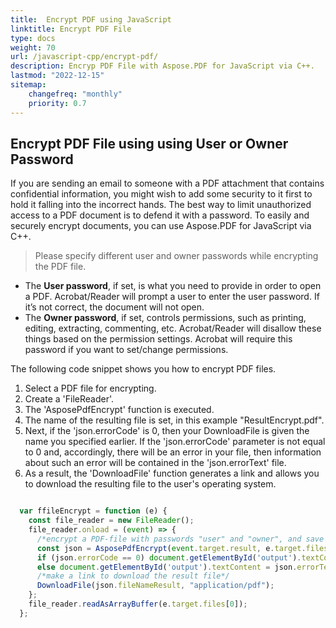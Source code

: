 ```yaml
---
title:  Encrypt PDF using JavaScript
linktitle: Encrypt PDF File
type: docs
weight: 70
url: /javascript-cpp/encrypt-pdf/
description: Encryp PDF File with Aspose.PDF for JavaScript via C++.
lastmod: "2022-12-15"
sitemap:
    changefreq: "monthly"
    priority: 0.7
---
```


## Encrypt PDF File using using User or Owner Password

If you are sending an email to someone with a PDF attachment that contains confidential  information, you might wish to add some security to it first to hold it falling into the incorrect hands. The best way to limit unauthorized access to a PDF document is to defend it with a password. To easily and securely encrypt documents, you can use Aspose.PDF for JavaScript via C++.

>Please specify different user and owner passwords while encrypting the PDF file.

- The **User password**, if set, is what you need to provide in order to open a PDF. Acrobat/Reader will prompt a user to enter the user password. If it’s not correct, the document will not open.
- The **Owner password**, if set, controls permissions, such as printing, editing, extracting, commenting, etc. Acrobat/Reader will disallow these things based on the permission settings. Acrobat will require this password if you want to set/change permissions.

The following code snippet shows you how to encrypt PDF files.

1. Select a PDF file for encrypting.
1. Create a 'FileReader'.
1. The 'AsposePdfEncrypt' function is executed.
1. The name of the resulting file is set, in this example "ResultEncrypt.pdf".
1. Next, if the 'json.errorCode' is 0, then your DownloadFile is given the name you specified earlier. If the 'json.errorCode' parameter is not equal to 0 and, accordingly, there will be an error in your file, then information about such an error will be contained in the 'json.errorText' file.
1. As a result, the 'DownloadFile' function generates a link and allows you to download the resulting file to the user's operating system.

```js

  var ffileEncrypt = function (e) {
    const file_reader = new FileReader();
    file_reader.onload = (event) => {
      /*encrypt a PDF-file with passwords "user" and "owner", and save the "ResultDecrypt.pdf"*/
      const json = AsposePdfEncrypt(event.target.result, e.target.files[0].name, "user", "owner", Module.Permissions.PrintDocument, Module.CryptoAlgorithm.RC4x40, "ResultEncrypt.pdf");
      if (json.errorCode == 0) document.getElementById('output').textContent = json.fileNameResult;
      else document.getElementById('output').textContent = json.errorText;
      /*make a link to download the result file*/
      DownloadFile(json.fileNameResult, "application/pdf");
    };
    file_reader.readAsArrayBuffer(e.target.files[0]);
  };
```

